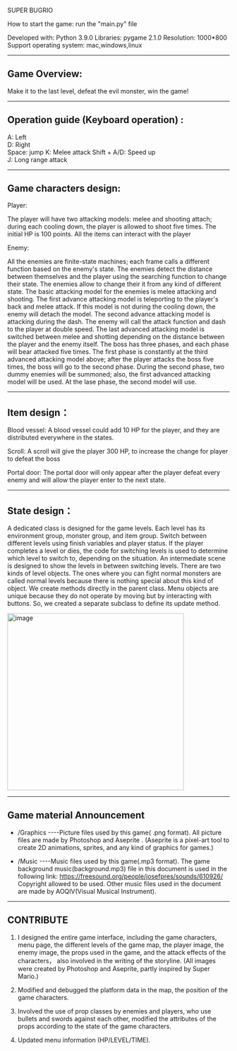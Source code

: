 SUPER BUGRIO

How to start the game: run the "main.py" file

Developed with: Python 3.9.0
Libraries: pygame 2.1.0
Resolution: 1000*800
Support operating system: mac,windows,linux


-------------------------------
Game Overview: 
-------------------------------
Make it to the last level, defeat the evil monster, win the game!

-------------------------------
Operation guide (Keyboard operation) :	
-------------------------------
A: Left		
D: Right		
Space: jump	
K: Melee attack	
Shift + A/D: Speed up		
J: Long range attack


-------------------------------
Game characters design:
-------------------------------
Player:

The player will have two attacking models: melee and shooting attach; during each cooling down, the player is allowed to shoot five times. The initial HP is 100 points. All the items can interact with the player

Enemy:

All the enemies are finite-state machines; each frame calls a different function based on the enemy's state. The enemies detect the distance between themselves and the player using the searching function to change their state. The enemies allow to change their it from any kind of different state.
The basic attacking model for the enemies is melee attacking and shooting. The first advance attacking model is teleporting to the player's back and melee attack. If this model is not during the cooling down, the enemy will detach the model. The second advance attacking model is attacking during the dash. The enemy will call the attack function and dash to the player at double speed. The last advanced attacking model is switched between melee and shotting depending on the distance between the player and the enemy itself.
The boss has three phases, and each phase will bear attacked five times. The first phase is constantly at the third advanced attacking model above; after the player attacks the boss five times, the boss will go to the second phase. During the second phase, two dummy enemies will be summoned; also, the first advanced attacking model will be used. At the lase phase, the second model will use.

-------------------------------
Item design：
-------------------------------

Blood vessel: A blood vessel could add 10 HP for the player, and they are distributed everywhere in the states.

Scroll: A scroll will give the player 300 HP, to increase the change for player to defeat the boss

Portal door: The portal door will only appear after the player defeat every enemy and will allow the player enter to the next state.


-------------------------------
State design：
-------------------------------
A dedicated class is designed for the game levels. Each level has its environment group, monster group, and item group. Switch between different levels using finish variables and player status. If the player completes a level or dies, the code for switching levels is used to determine which level to switch to, depending on the situation. An intermediate scene is designed to show the levels in between switching levels.
There are two kinds of level objects. The ones where you can fight normal monsters are called normal levels because there is nothing special about this kind of object. We create methods directly in the parent class. Menu objects are unique because they do not operate by moving but by interacting with buttons. So, we created a separate subclass to define its update method.

<img width="400" alt="image" src="https://user-images.githubusercontent.com/93944793/202769834-d389d00d-b2e7-4677-8285-e9f7ca11fcdb.png">



-------------------------------
Game material Announcement
-------------------------------

* /Graphics  ----Picture files used by this game( .png format). 
	All picture files are made by Photoshop and Aseprite .
	(Aseprite is a pixel-art tool to create 2D animations, sprites, and any kind of graphics for games.) 

* /Music ----Music files used by this game(.mp3 format).
	The game background music(background.mp3) file in this document is used in the following link:
	https://freesound.org/people/josefpres/sounds/610926/
	Copyright allowed to be used.
	Other music files used in the document are made by AOQIV(Visual Musical Instrument).
 
-------------------------------
CONTRIBUTE
-------------------------------
1. I designed the entire game interface, including the game characters, menu page, the different levels of the game map, the player image, the enemy image, the props used in the game, and the attack effects of the characters， also involved in the writing of the storyline.
(All images were created by Photoshop and Aseprite, partly inspired by Super Mario.)

2. Modified and debugged the platform data in the map, the position of the game characters.

3. Involved the use of prop classes by enemies and players, who use bullets and swords against each other, modified the attributes of the props according to the state of the game characters.

4. Updated menu information (HP/LEVEL/TIME).



